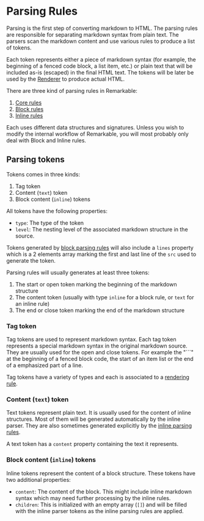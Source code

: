 # Parsing Rules

Parsing is the first step of converting markdown to HTML. The parsing rules are
responsible for separating markdown syntax from plain text. The parsers scan the
markdown content and use various rules to produce a list of tokens.

Each token represents either a piece of markdown syntax (for example, the
beginning of a fenced code block, a list item, etc.) or plain text that will be
included as-is (escaped) in the final HTML text. The tokens will be later be
used by the [Renderer][renderer] to produce actual HTML.

There are three kind of parsing rules in Remarkable:

1. [Core rules][core]
2. [Block rules][block]
3. [Inline rules][inline]

Each uses different data structures and signatures. Unless you wish to modify the
internal workflow of Remarkable, you will most probably only deal with Block and
Inline rules.

## Parsing tokens

Tokens comes in three kinds:

1. Tag token
2. Content (`text`) token
3. Block content (`inline`) tokens

All tokens have the following properties:

* `type`: The type of the token
* `level`: The nesting level of the associated markdown structure in the source.

Tokens generated by [block parsing rules][block] will also include a `lines`
property which is a 2 elements array marking the first and last line of the
`src` used to generate the token.

Parsing rules will usually generates at least three tokens:

1. The start or open token marking the beginning of the markdown structure
2. The content token (usually with type `inline` for a block rule, or `text` for
   an inline rule)
3. The end or close token marking the end of the markdown structure

### Tag token

Tag tokens are used to represent markdown syntax. Each tag token represents a
special markdown syntax in the original markdown source. They are usually used
for the open and close tokens. For example the "\`\`\`" at the beginning of a
fenced block code, the start of an item list or the end of a emphasized part of
a line.

Tag tokens have a variety of types and each is associated to a
[rendering rule][renderer].

### Content (`text`) token

Text tokens represent plain text. It is usually used for the content of inline
structures. Most of them will be generated automatically by the inline
parser. They are also sometimes generated explicitly by the
[inline parsing rules][inline].

A text token has a `content` property containing the text it represents.

### Block content (`inline`) tokens

Inline tokens represent the content of a block structure. These tokens have two
additional properties:

* `content`: The content of the block. This might include inline markdown syntax
  which may need further processing by the inline rules.
* `children`: This is initialized with an empty array (`[]`) and will be filled
  with the inline parser tokens as the inline parsing rules are applied.

[renderer]: renderer.md
[core]: parsing_core.md
[block]: parsing_block.md
[inline]: parsing_inline.md
